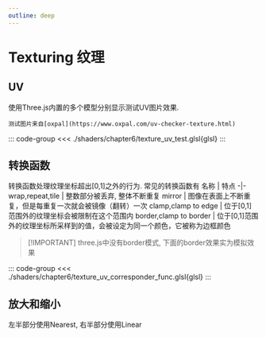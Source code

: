```yaml
---
outline: deep
---
```


<script setup>
import Texturing from './components/Texturing.vue'
import TexturingUVTest from './components/TexturingUVTest.vue'
import TexturingCorresponder from './components/TexturingCorresponder.vue'
import TexturingMinMagMipmap from './components/TexturingMinMagMipmap.vue'
import { ref } from 'vue'
const showCode = ref(false)
</script>

# Texturing 纹理


## UV
使用Three.js内置的多个模型分别显示测试UV图片效果.

`测试图片来自[oxpal](https://www.oxpal.com/uv-checker-texture.html)`

<TexturingUVTest />

::: code-group
<<< ./shaders/chapter6/texture_uv_test.glsl{glsl}
:::


## 转换函数
转换函数处理纹理坐标超出[0,1]之外的行为.
常见的转换函数有
名称 | 特点
-|-
wrap,repeat,tile | 整数部分被丢弃, 整体不断重复
mirror | 图像在表面上不断重复，但是每重复一次就会被镜像（翻转）一次
clamp,clamp to edge | 位于[0,1]范围外的纹理坐标会被限制在这个范围内
border,clamp to border  | 位于[0,1]范围外的纹理坐标所采样到的值，会被设定为同一个颜色，它被称为边框颜色

> [!IMPORTANT] three.js中没有border模式, 下面的border效果实为模拟效果
 
<TexturingCorresponder/>

::: code-group
<<< ./shaders/chapter6/texture_uv_corresponder_func.glsl{glsl}
:::

## 放大和缩小

左半部分使用Nearest, 右半部分使用Linear
<TexturingMinMagMipmap/>